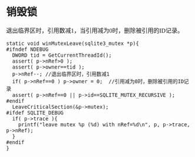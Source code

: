 # 销毁锁
<font face="微软雅黑" size="3px">

退出临界区时，引用数减1，当引用减为0时，删除被引用的ID记录。

	static void winMutexLeave(sqlite3_mutex *p){
	#ifndef NDEBUG
	  DWORD tid = GetCurrentThreadId();
	  assert( p->nRef>0 );
	  assert( p->owner==tid );
	  p->nRef--; //退出临界区时，引用数减1
	  if( p->nRef==0 ) p->owner = 0;  //引用减为0时，删除被引用的ID记录
	  assert( p->nRef==0 || p->id==SQLITE_MUTEX_RECURSIVE );
	#endif
	  LeaveCriticalSection(&p->mutex);
	#ifdef SQLITE_DEBUG
	  if( p->trace ){
	    printf("leave mutex %p (%d) with nRef=%d\n", p, p->trace, p->nRef);
	  }
	#endif
	}

